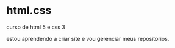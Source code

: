 # html.css
 curso de html 5 e css 3

 estou aprendendo a criar site e vou gerenciar meus repositorios.
